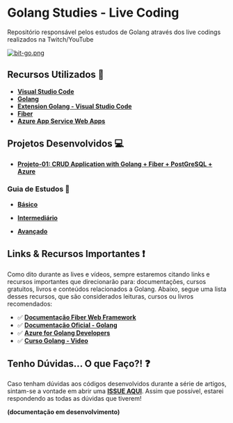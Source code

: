 # Golang Studies - Live Coding

Repositório responsável pelos estudos de Golang através dos live codings realizados na Twitch/YouTube

[![bit-go.png](https://i.postimg.cc/s204FQ2b/bit-go.png)](https://postimg.cc/GBGyGpGj)

## Recursos Utilizados 🚀

* **[Visual Studio Code](https://code.visualstudio.com/?WT.mc_id=javascript-0000-gllemos)**
* **[Golang](https://golang.org/doc/install)**
* **[Extension Golang - Visual Studio Code](https://marketplace.visualstudio.com/items?itemName=ms-vscode.Go&WT.mc_id=javascript-0000-gllemos)**
* **[Fiber](https://gofiber.io/)**
* **[Azure App Service Web Apps](https://docs.microsoft.com/azure/app-service/?WT.mc_id=javascript-0000-gllemos)**

## Projetos Desenvolvidos 💻

* **[Projeto-01: CRUD Application with Golang + Fiber + PostGreSQL + Azure](project-01/README.md)**

### Guia de Estudos 📕

* **[Básico]()**

* **[Intermediário](https://medium.com/@saumya.ranjan/how-to-create-a-rest-api-in-golang-crud-operation-in-golang-a7afd9330a7b)**

* **[Avançado](https://levelup.gitconnected.com/crud-restful-api-with-go-gorm-jwt-postgres-mysql-and-testing-460a85ab7121)**

## Links & Recursos Importantes ❗️

Como dito durante as lives e vídeos, sempre estaremos citando links e recursos importantes que direcionarão para: documentações, cursos gratuitos, livros e conteúdos relacionados a Golang. Abaixo, segue uma lista desses recursos, que são considerados leituras, cursos ou livros recomendados:

- ✅ **[Documentação Fiber Web Framework](https://docs.gofiber.io/)**
- ✅ **[Documentação Oficial - Golang](http://www.golangbr.org/doc/)**
- ✅ **[Azure for Golang Developers](https://docs.microsoft.com/azure/developer/go/?WT.mc_id=javascript-0000-gllemos)**
- ✅ **[Curso Golang - Video](https://www.youtube.com/playlist?list=PLUbb2i4BuuzCX8CLeArvx663_0a_hSguW)**

## Tenho Dúvidas... O que Faço?! ❓

Caso tenham dúvidas aos códigos desenvolvidos durante a série de artigos, sintam-se a vontade em abrir uma **[ISSUE AQUI](https://github.com/glaucia86/golang-studies-coding/issues)**. Assim que possível, estarei respondendo as todas as dúvidas que tiverem!

**(documentação em desenvolvimento)**

